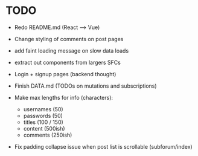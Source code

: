 # TODO

- Redo README.md (React --> Vue)
- Change styling of comments on post pages
- add faint loading message on slow data loads
- extract out components from largers SFCs
- Login + signup pages (backend thought)
- Finish DATA.md (TODOs on mutations and subscriptions)
- Make max lengths for info (characters):
  - usernames (50)
  - passwords (50)
  - titles (100 / 150)
  - content (500ish)
  - comments (250ish)

- Fix padding collapse issue when post list is scrollable (subforum/index)
